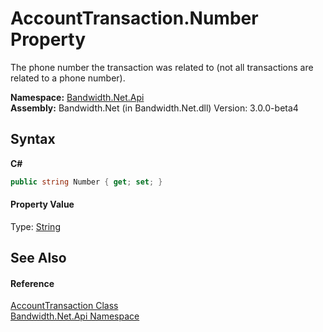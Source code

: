 ﻿# AccountTransaction.Number Property 
 

The phone number the transaction was related to (not all transactions are related to a phone number).

**Namespace:**&nbsp;<a href ="N_Bandwidth_Net_Api.md">Bandwidth.Net.Api</a><br />**Assembly:**&nbsp;Bandwidth.Net (in Bandwidth.Net.dll) Version: 3.0.0-beta4

## Syntax

**C#**<br />
``` C#
public string Number { get; set; }
```


#### Property Value
Type: <a href="http://msdn2.microsoft.com/en-us/library/s1wwdcbf" target="_blank">String</a>

## See Also


#### Reference
<a href ="T_Bandwidth_Net_Api_AccountTransaction.md">AccountTransaction Class</a><br /><a href ="N_Bandwidth_Net_Api.md">Bandwidth.Net.Api Namespace</a><br />